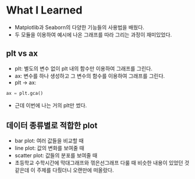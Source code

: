 # What I Learned
* Matplotlib과 Seaborn의 다양한 기능들의 사용법을 배웠다.
* 두 모듈을 이용하여 예시에 나온 그래프를 따라 그리는 과정이 재미있었다.

## plt vs ax
* plt: 별도의 변수 없이 plt 내의 함수만 이용하여 그래프를 그린다.
* ax: 변수를 하나 생성하고 그 변수의 함수를 이용하여 그래프를 그린다.
* plt -> ax:
```python
ax = plt.gca()
```
* 근데 이번에 나는 거의 plt만 썼다.

## 데이터 종류별로 적합한 plot
* bar plot: 여러 값들을 비교할 때
* line plot: 값의 변화를 보여줄 때
* scatter plot: 값들의 분포를 보여줄 때
* 초등학교 수학시간에 막대그래프와 꺾은선그래프 다룰 때 비슷한 내용이 있었던 것 같은데 이 주제를 다뤘더니 오랜만에 떠올랐다.